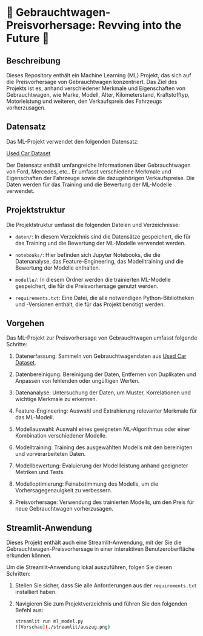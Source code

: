 # 🚗 Gebrauchtwagen-Preisvorhersage: Revving into the Future 🏁

## Beschreibung

Dieses Repository enthält ein Machine Learning (ML) Projekt, das sich auf die Preisvorhersage von Gebrauchtwagen konzentriert. Das Ziel des Projekts ist es, anhand verschiedener Merkmale und Eigenschaften von Gebrauchtwagen, wie Marke, Modell, Alter, Kilometerstand, Kraftstofftyp, Motorleistung und weiteren, den Verkaufspreis des Fahrzeugs vorherzusagen.

## Datensatz

Das ML-Projekt verwendet den folgenden Datensatz:

[Used Car Dataset](https://www.kaggle.com/datasets/adityadesai13/used-car-dataset-ford-and-mercedes)

Der Datensatz enthält umfangreiche Informationen über Gebrauchtwagen von Ford, Mercedes, etc.. Er umfasst verschiedene Merkmale und Eigenschaften der Fahrzeuge sowie die dazugehörigen Verkaufspreise. Die Daten werden für das Training und die Bewertung der ML-Modelle verwendet.

## Projektstruktur

Die Projektstruktur umfasst die folgenden Dateien und Verzeichnisse:

- `daten/`: In diesem Verzeichnis sind die Datensätze gespeichert, die für das Training und die Bewertung der ML-Modelle verwendet werden.

- `notebooks/`: Hier befinden sich Jupyter Notebooks, die die Datenanalyse, das Feature-Engineering, das Modelltraining und die Bewertung der Modelle enthalten.

- `modelle/`: In diesem Ordner werden die trainierten ML-Modelle gespeichert, die für die Preisvorhersage genutzt werden.

- `requirements.txt`: Eine Datei, die alle notwendigen Python-Bibliotheken und -Versionen enthält, die für das Projekt benötigt werden.

## Vorgehen

Das ML-Projekt zur Preisvorhersage von Gebrauchtwagen umfasst folgende Schritte:

1. Datenerfassung: Sammeln von Gebrauchtwagendaten aus [Used Car Dataset](https://www.kaggle.com/datasets/adityadesai13/used-car-dataset-ford-and-mercedes).

2. Datenbereinigung: Bereinigung der Daten, Entfernen von Duplikaten und Anpassen von fehlenden oder ungültigen Werten.

3. Datenanalyse: Untersuchung der Daten, um Muster, Korrelationen und wichtige Merkmale zu erkennen.

4. Feature-Engineering: Auswahl und Extrahierung relevanter Merkmale für das ML-Modell.

5. Modellauswahl: Auswahl eines geeigneten ML-Algorithmus oder einer Kombination verschiedener Modelle.

6. Modelltraining: Training des ausgewählten Modells mit den bereinigten und vorverarbeiteten Daten.

7. Modellbewertung: Evaluierung der Modellleistung anhand geeigneter Metriken und Tests.

8. Modelloptimierung: Feinabstimmung des Modells, um die Vorhersagegenauigkeit zu verbessern.

9. Preisvorhersage: Verwendung des trainierten Modells, um den Preis für neue Gebrauchtwagen vorherzusagen.

## Streamlit-Anwendung

Dieses Projekt enthält auch eine Streamlit-Anwendung, mit der Sie die Gebrauchtwagen-Preisvorhersage in einer interaktiven Benutzeroberfläche erkunden können. 

Um die Streamlit-Anwendung lokal auszuführen, folgen Sie diesen Schritten:

1. Stellen Sie sicher, dass Sie alle Anforderungen aus der `requirements.txt` installiert haben.
2. Navigieren Sie zum Projektverzeichnis und führen Sie den folgenden Befehl aus:

   ```bash
   streamlit run ml_model.py
   ![Vorschau](./streamlit/auszug.png)

